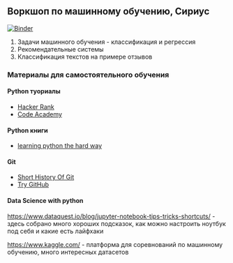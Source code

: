 ## Воркшоп по машинному обучению, Сириус

[![Binder](https://mybinder.org/badge_logo.svg)](https://mybinder.org/v2/gh/elena-shirokova/sirius_ml_workshop.git/master)


1. Задачи машинного обучения - классификация и регрессия
2. Рекомендательные системы
3. Классификация текстов на примере отзывов

### Материалы для самостоятельного обучения

#### Python туориалы

- [Hacker Rank]()
- [Code Academy]()

#### Python книги
- [learning python the hard way](https://learnpythonthehardway.org/book/ex1.html)

#### Git 

- [Short History Of Git](https://git-scm.com/book/en/v2/Getting-Started-A-Short-History-of-Git)
- [Try GitHub](try.github.io)


#### Data Science with python

https://www.dataquest.io/blog/jupyter-notebook-tips-tricks-shortcuts/ - 
здесь собрано много хороших подсказок, как можно настроить ноутбук под себя и какие есть лайфхаки

https://www.kaggle.com/ - платформа для соревнований по машинному обучению, много интересных датасетов
